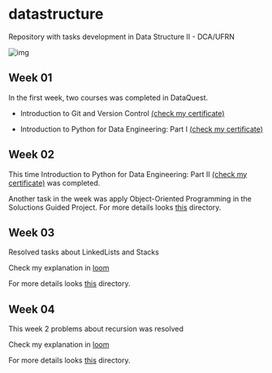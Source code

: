 # datastructure
Repository with tasks development in Data Structure II - DCA/UFRN


![img](https://miro.medium.com/max/7954/1*q0tQ1svUWfN05kWsZ_Uo2g.jpeg)

## Week 01

In the first week, two courses was completed in DataQuest.

* Introduction to Git and Version Control [(check my certificate)](https://app.dataquest.io/view_cert/ZJ053YHZ11XXZRNIS7WZ)

* Introduction to Python for Data Engineering: Part I [(check my certificate)](https://app.dataquest.io/view_cert/U7ZM3PJ95AY8DIB25MB1)

## Week 02

This time Introduction to Python for Data Engineering: Part II [(check my certificate)](https://app.dataquest.io/view_cert/JXJBFKPQM0BMFMXGNWJV) was completed.

Another task in the week was apply Object-Oriented Programming in the Soluctions Guided Project. For more details looks [this](https://github.com/vilsonrodrigues/datastructure/tree/main/week_02) directory.

## Week 03 

Resolved tasks about LinkedLists and Stacks

Check my explanation in [loom](https://www.loom.com/share/a56113657e4e4dcc92823122c0dfe86b)

For more details looks [this](https://github.com/vilsonrodrigues/datastructure/tree/main/week_03) directory.


## Week 04

This week 2 problems about recursion was resolved


Check my explanation in [loom](https://www.loom.com/share/596449207bca49918d519dbbf977dc07)

For more details looks [this](https://github.com/vilsonrodrigues/datastructure/tree/main/week_04) directory.